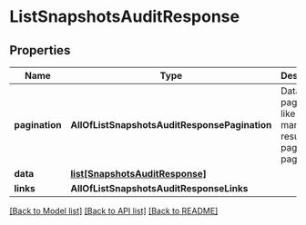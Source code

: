 # ListSnapshotsAuditResponse

## Properties
Name | Type | Description | Notes
------------ | ------------- | ------------- | -------------
**pagination** | **AllOfListSnapshotsAuditResponsePagination** | Data about pagination like how many results, pages, page size. | 
**data** | [**list[SnapshotsAuditResponse]**](SnapshotsAuditResponse.md) |  | 
**links** | **AllOfListSnapshotsAuditResponseLinks** |  | 

[[Back to Model list]](../README.md#documentation-for-models) [[Back to API list]](../README.md#documentation-for-api-endpoints) [[Back to README]](../README.md)

